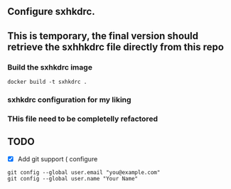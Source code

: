 ## Configure sxhkdrc.
## This is temporary, the final version should retrieve the sxhhkdrc file directly from this repo

### Build the sxhkdrc image  
```
docker build -t sxhkdrc .
```

### sxhkdrc configuration for my liking


### THis file need to be completelly refactored


## TODO
- [x] Add git support ( configure 
```
git config --global user.email "you@example.com"
git config --global user.name "Your Name"
```	

